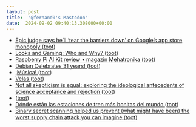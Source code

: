 ```yaml
---
layout: post
title:  "@fernand0's Mastodon"
date:  2024-09-02 09:40:13.308000+00:00
---
```

*  [Epic judge says he’ll ‘tear the barriers down’ on Google’s app store monopoly ](https://www.theverge.com/2024/8/14/24220491/epic-google-android-app-store-monopoly-remedies-hearin) ([toot](https://mastodon.social/@fernand0/113067295592322987))
*  [Looks and Gaming: Who and Why? ](https://www.nber.org/papers/w3280) ([toot](https://mastodon.social/@fernand0/113066990802095770))
*  [Raspberry Pi AI Kit review • magazin Mehatronika ](https://magazinmehatronika.com/en/raspberry-pi-ai-kit-review) ([toot](https://mastodon.social/@fernand0/113066849004250788))
*  [Debian Celebrates 31 years! ](https://bits.debian.org/2024/08/debian-turns-31.htm) ([toot](https://mastodon.social/@fernand0/113066015082579218))
*  [¡Música! ](https://avecesunafoto.wordpress.com/2024/09/01/musica) ([toot](https://mastodon.social/@fernand0/113065421703321589))
*  [Velas ](https://www.flickr.com/photos/fernand0/53933193455) ([toot](https://mastodon.social/@fernand0/113065389807756404))
*  [Not all skepticism is equal: exploring the ideological antecedents of science acceptance and rejection   ](https://journals.sagepub.com/doi/10.1177/0146167217741314) ([toot](https://mastodon.social/@fernand0/113065288137603558))
*  [ ](https://masto.es/@macosas) ([toot](https://mastodon.social/@fernand0/113064245828893610))
*  [Dónde están las estaciones de tren más bonitas del mundo ](https://www.hosteltur.com/164995_donde-estan-las-estaciones-de-tren-mas-bonitas-del-mundo.htm) ([toot](https://mastodon.social/@fernand0/113063486654331716))
*  [Binary secret scanning helped us prevent (what might have been) the worst supply chain attack you can imagine ](https://jfrog.com/blog/leaked-pypi-secret-token-revealed-in-binary-preventing-suppy-chain-attack) ([toot](https://mastodon.social/@fernand0/113063146597575932))
